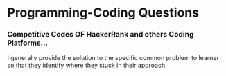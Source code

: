 # Programming-Coding Questions
### Competitive Codes OF HackerRank and others Coding Platforms...

I generally provide the solution to the specific common problem to learner so that they identify where they stuck in their approach.
